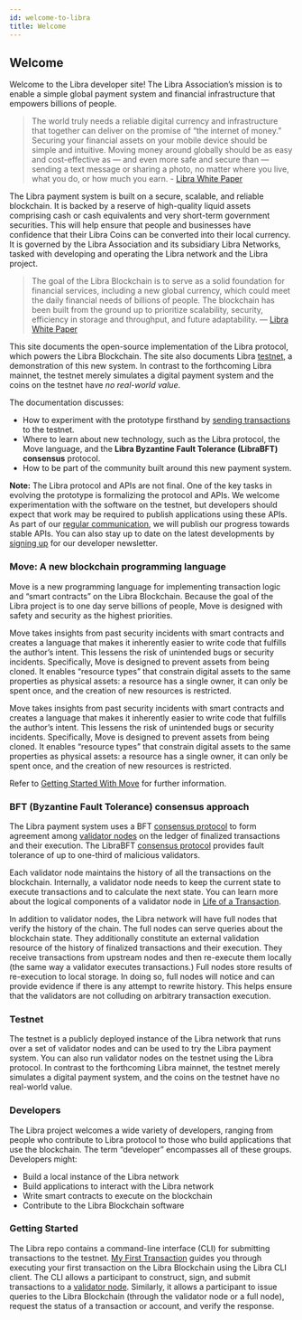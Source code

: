 ```yaml
---
id: welcome-to-libra
title: Welcome
---
```


## Welcome

Welcome to the Libra developer site! The Libra Association’s mission is to enable a simple global payment system and financial infrastructure that empowers billions of people.

> The world truly needs a reliable digital currency and infrastructure that together can deliver on the promise of “the internet of money.” Securing your financial assets on your mobile device should be simple and intuitive. Moving money around globally should be as easy and cost-effective as — and even more safe and secure than — sending a text message or sharing a photo, no matter where you live, what you do, or how much you earn. - [Libra White Paper](https://libra.org/en-us/whitepaper)

The Libra payment system is built on a secure, scalable, and reliable blockchain. It is backed by a reserve of high-quality liquid assets comprising cash or ca​sh equivalents and very short-term government securities. This will help ensure that people and businesses have confidence that their Libra Coins can be converted into their local currency. It is governed by the Libra Association and its subsidiary Libra Networks, tasked with developing and operating the Libra network and the Libra project.

> The goal of the Libra Blockchain is to serve as a solid foundation for financial services, including a new global currency, which could meet the daily financial needs of billions of people. The blockchain has been built from the ground up to prioritize scalability, security, efficiency in storage and throughput, and future adaptability. — [Libra White Paper](https://libra.org/en-us/whitepaper)

This site documents the open-source implementation of the Libra protocol, which powers the Libra Blockchain. The site also documents Libra [testnet](https://developers.libra.org/docs/reference/glossary#testnet), a demonstration of this new system. In contrast to the forthcoming Libra mainnet, the testnet merely simulates a digital payment system and the coins on the testnet have _no real-world value_.

The documentation discusses:

- How to experiment with the prototype firsthand by [sending transactions](https://developers.libra.org/docs/my-first-transaction) to the testnet.
- Where to learn about new technology, such as the Libra protocol, the Move language, and the **Libra Byzantine Fault Tolerance (LibraBFT) consensus** protocol.
- How to be part of the community built around this new payment system.

**Note:** The Libra protocol and APIs are not final. One of the key tasks in evolving the prototype is formalizing the protocol and APIs. We welcome experimentation with the software on the testnet, but developers should expect that work may be required to publish applications using these APIs. As part of our [regular communication](https://libra.org/en-US/blog/), we will publish our progress towards stable APIs. You can also stay up to date on the latest developments by [signing up](https://developers.libra.org/newsletter_form) for our developer newsletter.

### Move: A new blockchain programming language

Move is a new programming language for implementing transaction logic and “smart contracts” on the Libra Blockchain. Because the goal of the Libra project is to one day serve billions of people, Move is designed with safety and security as the highest priorities.

Move takes insights from past security incidents with smart contracts and creates a language that makes it inherently easier to write code that fulfills the author’s intent. This lessens the risk of unintended bugs or security incidents. Specifically, Move is designed to prevent assets from being cloned. It enables “resource types” that constrain digital assets to the same properties as physical assets: a resource has a single owner, it can only be spent once, and the creation of new resources is restricted.

Move takes insights from past security incidents with smart contracts and creates a language that makes it inherently easier to write code that fulfills the author’s intent. This lessens the risk of unintended bugs or security incidents. Specifically, Move is designed to prevent assets from being cloned. It enables “resource types” that constrain digital assets to the same properties as physical assets: a resource has a single owner, it can only be spent once, and the creation of new resources is restricted.

Refer to [Getting Started With Move](https://developers.libra.org/docs/move-overview) for further information.

### BFT (Byzantine Fault Tolerance) consensus approach

The Libra payment system uses a BFT [consensus protocol](https://developers.libra.org/docs/reference/glossary#consensus-protocol) to form agreement among [validator nodes](https://developers.libra.org/docs/reference/glossary#validator-node) on the ledger of finalized transactions and their execution. The LibraBFT [consensus protocol](https://developers.libra.org/docs/reference/glossary#consensus-protocol) provides fault tolerance of up to one-third of malicious validators.

Each validator node maintains the history of all the transactions on the blockchain. Internally, a validator node needs to keep the current state to execute transactions and to calculate the next state. You can learn more about the logical components of a validator node in [Life of a Transaction](https://developers.libra.org/docs/life-of-a-transaction).

In addition to validator nodes, the Libra network will have full nodes that verify the history of the chain. The full nodes can serve queries about the blockchain state. They additionally constitute an external validation resource of the history of finalized transactions and their execution. They receive transactions from upstream nodes and then re-execute them locally (the same way a validator executes transactions.) Full nodes store results of re-execution to local storage. In doing so, full nodes will notice and can provide evidence if there is any attempt to rewrite history. This helps ensure that the validators are not colluding on arbitrary transaction execution.

### Testnet

The testnet is a publicly deployed instance of the Libra network that runs over a set of validator nodes and can be used to try the Libra payment system. You can also run validator nodes on the testnet using the Libra protocol. In contrast to the forthcoming Libra mainnet, the testnet merely simulates a digital payment system, and the coins on the testnet have no real-world value.

### Developers

The Libra project welcomes a wide variety of developers, ranging from people who contribute to Libra protocol to those who build applications that use the blockchain. The term “developer” encompasses all of these groups. Developers might:

- Build a local instance of the Libra network
- Build applications to interact with the Libra network
- Write smart contracts to execute on the blockchain
- Contribute to the Libra Blockchain software

### Getting Started

The Libra repo contains a command-line interface (CLI) for submitting transactions to the testnet. [My First Transaction](https://developers.libra.org/docs/my-first-transaction) guides you through executing your first transaction on the Libra Blockchain using the Libra CLI client. The CLI allows a participant to construct, sign, and submit transactions to a [validator node](https://developers.libra.org/docs/reference/glossary#validator-node). Similarly, it allows a participant to issue queries to the Libra Blockchain (through the validator node or a full node), request the status of a transaction or account, and verify the response.
